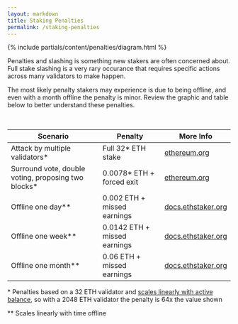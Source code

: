 ```yaml
---
layout: markdown
title: Staking Penalties
permalink: /staking-penalties
---
```



{% include partials/content/penalties/diagram.html %}


Penalties and slashing is something new stakers are often concerned about. Full stake slashing is a very rary occurance that requires specific actions across many validators to make happen.

The most likely penalty stakers may experience is due to being offline, and even with a month offline the penalty is minor. Review the graphic and table below to better understand these penalties.

<br>

Scenario                                                             | Penalty                      | More Info
---------------------------------------------------------------------|------------------------------|------
Attack by multiple validators\*                                      | Full 32\* ETH stake          | [ethereum.org](https://ethereum.org/en/developers/docs/consensus-mechanisms/pos/rewards-and-penalties/#slashing)
Surround vote, double voting, proposing two blocks\*                 | 0.0078\* ETH + forced exit   | [ethereum.org](https://ethereum.org/en/developers/docs/consensus-mechanisms/pos/rewards-and-penalties/#slashing)
Offline one day\*\*                                                  | 0.002 ETH + missed earnings  | [docs.ethstaker.org](https://docs.ethstaker.org/help/downtime-explained#inactivity-leak)
Offline one week\*\*                                                 | 0.0142 ETH + missed earnings | [docs.ethstaker.org](https://docs.ethstaker.org/help/downtime-explained#inactivity-leak)
Offline one month\*\*                                                | 0.06 ETH + missed earnings   | [docs.ethstaker.org](https://docs.ethstaker.org/help/downtime-explained#inactivity-leak)

\* Penalties based on a 32 ETH validator and [scales linearly with active balance](https://github.com/ethereum/consensus-specs/pull/3618#issuecomment-2009246584), so with a 2048 ETH validator the penalty is 64x the value shown 

\*\* Scales linearly with time offline


